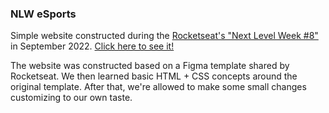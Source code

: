 ### NLW eSports
Simple website constructed during the <a href="https://lp.rocketseat.com.br/nlw">Rocketseat's "Next Level Week #8"</a> in September 2022. <a href="https://lknknm.github.io/nlw-explorer/"> Click here to see it! </a>

The website was constructed based on a Figma template shared by Rocketseat. We then learned basic HTML + CSS concepts around the original template. After that, we're allowed to make some small changes customizing to our own taste.


